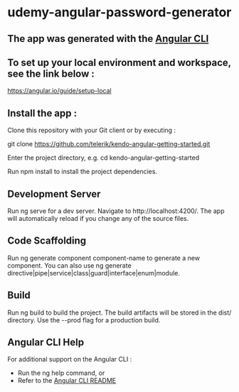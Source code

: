 # udemy-angular-password-generator

## **The app was generated with the [Angular CLI](https://github.com/angular/angular-cli)**

## To set up your local environment and workspace, see the link below : 

https://angular.io/guide/setup-local


## **Install the app :**

Clone this repository with your Git client or by executing :

git clone https://github.com/telerik/kendo-angular-getting-started.git

Enter the project directory, e.g. cd kendo-angular-getting-started

Run npm install to install the project dependencies.

## **Development Server**

Run ng serve for a dev server. Navigate to http://localhost:4200/. The app will automatically reload if you change any of the source files.

## **Code Scaffolding**

Run ng generate component component-name to generate a new component. You can also use ng generate directive|pipe|service|class|guard|interface|enum|module.

## **Build**

Run ng build to build the project. The build artifacts will be stored in the dist/ directory. Use the --prod flag for a production build.

## **Angular CLI Help**

For additional support on the Angular CLI :

- Run the ng help command, or
- Refer to the [Angular CLI README](https://github.com/angular/angular-cli/blob/master/README.md)
